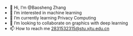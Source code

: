 - 👋 Hi, I’m @Baosheng Zhang
- 👀 I’m interested in machine learning
- 🌱 I’m currently learning Privacy Computing
- 💞️ I’m looking to collaborate on graphics with deep learning
- 📫 How to reach me 2831532315@stu.xjtu.edu.cn

<!---
Bosun/Bosun is a ✨ special ✨ repository because its `README.md` (this file) appears on your GitHub profile.
You can click the Preview link to take a look at your changes.
--->
